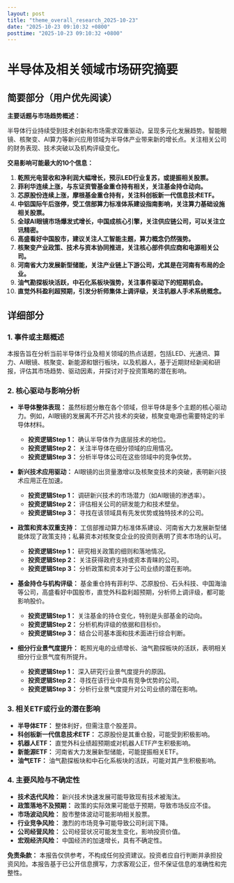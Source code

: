 ```yaml
---
layout: post
title: "theme_overall_research_2025-10-23"
date: "2025-10-23 09:10:32 +0800"
posttime: "2025-10-23 09:10:32 +0800"
---
```


# 半导体及相关领域市场研究摘要

## 简要部分（用户优先阅读）

**主要话题与市场趋势概述：**

半导体行业持续受到技术创新和市场需求双重驱动，呈现多元化发展趋势。智能眼镜、核聚变、AI算力等新兴应用领域为半导体产业带来新的增长点。关注相关公司的财务表现、技术突破以及机构评级变化。

**交易影响可能最大的10个信息：**

1.  **乾照光电营收和净利润大幅增长，预示LED行业复苏，或提振相关股票。**
2.  **菲利华连续上涨，与东证资管基金重仓持有相关，关注基金持仓动向。**
3.  **芯原股份连续上涨，摩根基金重仓持有，关注科创板新一代信息技术ETF。**
4.  **中铝国际午后涨停，受工信部算力标准体系建设指南影响，关注算力基础设施相关股票。**
5.  **全球AI眼镜市场爆发式增长，中国成核心引擎，关注供应链公司，可以关注立讯精密。**
6.  **高盛看好中国股市，建议关注人工智能主题，算力概念仍然强势。**
7.  **核聚变产业政策、技术与资本协同推进，关注核心部件供应商和电源相关公司。**
8.  **河南省大力发展新型储能，关注产业链上下游公司，尤其是在河南有布局的企业。**
9.  **油气勘探板块活跃，中石化系板块强势，关注事件驱动下的短期机会。**
10. **直觉外科盈利超预期，引发分析师集体上调评级，关注机器人手术系统概念。**

## 详细部分

### 1. 事件或主题概述

本报告旨在分析当前半导体行业及相关领域的热点话题，包括LED、光通讯、算力、AI眼镜、核聚变、新能源和银行板块，以及机器人，基于近期财经新闻和研报，评估其市场趋势、驱动因素，并探讨对于投资策略的潜在影响。

### 2. 核心驱动与影响分析

*   **半导体整体表现：** 虽然标题分散在各个领域，但半导体是多个主题的核心驱动力。例如，AI眼镜的发展离不开芯片技术的突破，核聚变电源也需要特定的半导体材料。
    *   **投资逻辑Step 1：** 确认半导体作为底层技术的地位。
    *   **投资逻辑Step 2：** 关注半导体在细分领域的应用情况。
    *   **投资逻辑Step 3：** 分析半导体公司在这些领域中的竞争优势。

*   **新兴技术应用驱动：** AI眼镜的出货量激增以及核聚变技术的突破，表明新兴技术应用正在加速。
    *   **投资逻辑Step 1：** 调研新兴技术的市场潜力（如AI眼镜的渗透率）。
    *   **投资逻辑Step 2：** 评估相关公司的研发能力和技术壁垒。
    *   **投资逻辑Step 3：** 寻找在该领域具有先发优势或独特技术的公司。

*   **政策和资本双重支持：** 工信部推动算力标准体系建设、河南省大力发展新型储能体现了政策支持；私募资本对核聚变企业的投资则表明了资本市场的认可。
    *   **投资逻辑Step 1：** 研究相关政策的细则和落地情况。
    *   **投资逻辑Step 2：** 关注获得政府支持或资本青睐的公司。
    *   **投资逻辑Step 3：** 分析政策和资本对于公司业绩的潜在影响。

*   **基金持仓与机构评级：** 基金重仓持有菲利华、芯原股份、石头科技、中国海油等公司，高盛看好中国股市，直觉外科盈利超预期，分析师上调评级，都可能影响股价。
    *   **投资逻辑Step 1：** 关注基金的持仓变化，特别是头部基金的动向。
    *   **投资逻辑Step 2：** 分析机构评级的依据和目标价。
    *   **投资逻辑Step 3：** 结合公司基本面和技术面进行综合判断。

*   **细分行业景气度提升：** 乾照光电的业绩增长、油气勘探板块的活跃，表明相关细分行业景气度有所提升。
    *   **投资逻辑Step 1：** 深入研究行业景气度提升的原因。
    *   **投资逻辑Step 2：** 寻找在该行业中具有竞争优势的公司。
    *   **投资逻辑Step 3：** 分析行业景气度提升对公司业绩的潜在影响。

### 3. 相关ETF或行业的潜在影响

*   **半导体ETF：** 整体利好，但需注意个股差异。
*   **科创板新一代信息技术ETF：** 芯原股份是其重仓股，可能受到积极影响。
*   **机器人ETF：** 直觉外科业绩超预期或对机器人ETF产生积极影响。
*   **新能源ETF：** 河南省大力发展新型储能，可能提振相关ETF。
*   **油气ETF：** 油气勘探板块和中石化系板块的活跃，可能对其产生积极影响。

### 4. 主要风险与不确定性

*   **技术迭代风险：** 新兴技术快速发展可能导致现有技术被淘汰。
*   **政策落地不及预期：** 政策的实际效果可能低于预期，导致市场反应不佳。
*   **市场波动风险：** 股市整体波动可能影响相关股票。
*   **行业竞争风险：** 激烈的市场竞争可能导致公司利润下降。
*   **公司经营风险：** 公司经营状况可能发生变化，影响投资价值。
*   **宏观经济风险：** 中国经济的加速增长，具有不确定性。

**免责条款：** 本报告仅供参考，不构成任何投资建议。投资者应自行判断并承担投资风险。本报告基于已公开信息撰写，力求客观公正，但不保证信息的准确性和完整性。